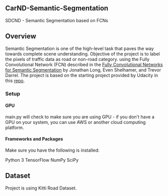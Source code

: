 ## CarND-Semantic-Segmentation
SDCND - Semantic Segmentation based on FCNs 

## Overview

Semantic Segmentation is one of the high-level task that paves the way towards complete scene understanding. Objective of the project is to label the pixels of traffic data as road or non-road category. using the Fully Convolutional Network (FCN) described in the [Fully Convolutional Networks for Semantic Segmentation](https://people.eecs.berkeley.edu/~jonlong/long_shelhamer_fcn.pdf) by Jonathan Long, Even Shelhamer, and Trevor Darrel. The project is based on the starting project provided by Udacity in this [repo](https://github.com/udacity/CarND-Semantic-Segmentation).

### Setup
#### GPU
main.py will check to make sure you are using GPU - if you don't have a GPU on your system, you can use AWS or another cloud computing platform.

#### Frameworks and Packages
Make sure you have the following is installed:

Python 3
TensorFlow
NumPy
SciPy

## Dataset
Project is using Kitti Road Dataset.



